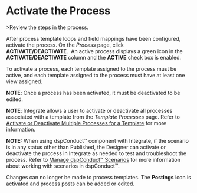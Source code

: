 # Activate the Process

<span id="Post Data using a BAPI Steps" class="popUpLink">\>Review the
steps in the process. </span>

After process template loops and field mappings have been configured,
activate the process. On the *Process* page, click
**ACTIVATE/DEACTIVATE**.  An active process displays a green icon in the
**ACTIVATE/DEACTIVATE** column and the **ACTIVE** check box is enabled.

To activate a process, each template assigned to the process must be
active, and each template assigned to the process must have at least one
view assigned.

**NOTE**: Once a process has been activated, it must be deactivated to
be edited.

**NOTE**: Integrate allows a user to activate or deactivate all
processes associated with a template from the *Template Processes* page.
Refer to [Activate or Deactivate Multiple Processes for a
Template](ActivateDeactivateMultProc.htm) for more information.

<span style="font-weight: bold;">NOTE:</span> When using dspConduct™
component with Integrate, if the scenario is in any status other than
Published, the Designer can activate or deactivate the process in
Integrate as needed to test and troubleshoot the process. Refer to
[Manage dspConduct™
Scenarios](../../../Master_Data_Mgmt/dspConduct/Use_Cases/Manage_Scenarios.htm)
for more information about working with scenarios in dspConduct™.

Changes can no longer be made to process templates. The **Postings**
icon is activated and process posts can be added or edited.
